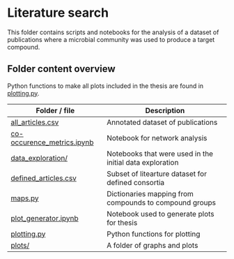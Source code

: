 # Literature search

This folder contains scripts and notebooks for the analysis of a dataset of publications where a microbial community was used to produce a target compound.

## Folder content overview

Python functions to make all plots included in the thesis are found in [plotting.py](plotting.py).

| Folder / file | Description |
|-----------|-------------|
| [all_articles.csv](all_articles.csv) | Annotated dataset of publications |
| [co-occurence_metrics.ipynb](co-occurence_metrics.ipynb) | Notebook for network analysis |
| [data_exploration/](data_exploration) | Notebooks that were used in the initial data exploration |
| [defined_articles.csv](defined_articles.csv) | Subset of litearture dataset for defined consortia |
| [maps.py](maps.py) | Dictionaries mapping from compounds to compound groups |
| [plot_generator.ipynb](plot_generator.ipynb) | Notebook used to generate plots for thesis |
| [plotting.py](plotting.py)| Python functions for plotting|
| [plots/](plots) | A folder of graphs and plots |